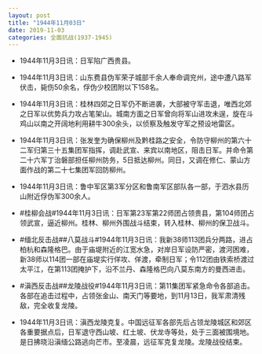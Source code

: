 ```yaml
---
layout: post
title: "1944年11月03日"
date: 2019-11-03
categories: 全面抗战(1937-1945)
---
```


<meta name="referrer" content="no-referrer" />

- 1944年11月3日讯：日军陷广西贵县。 

- 1944年11月3日讯：山东费县伪军荣子城部千余人奉命调兖州，途中遭八路军伏击，毙伤50余名，俘伪少校团附以下158名。 

- 1944年11月3日讯：桂林四郊之日军仍不断进袭，大部被守军击退，唯西北郊之日军以优势兵力攻占笔架山。城南方面之日军曾向将军山进攻未逞，旋在斗鸡山以南之开阔地利用耕牛300余头，以侦察及触发守军之预设地雷区。 

- 1944年11月3日讯：张发奎为确保柳州及黔桂路之安全，令防守柳州的第六十二军归第三十五集团军指挥，调赴武宣、来宾以南地区，阻击日军。并命令第二十六军丁治磐部担任柳州防务，5日抵达柳州。同日，又调在修仁、蒙山方面作战的第二十七集团军回防柳州。 

- 1944年11月3日讯：鲁中军区第3军分区和鲁南军区部队各一部，于泗水县历山附近俘伪军300余人。 

- #桂柳会战#1944年11月3日讯：日军第23军第22师团占领贵县，第104师团占领武宣，逼近柳州。桂林、柳州外围战斗结束，转入桂林、柳州的保卫战斗。 

- #缅北反击战##八莫战斗#1944年11月3日讯：我新38师113团兵分两路，进占柏杭和森隆格巴。由于庙堤附近的江宽水急，对岸日军设防严密，渡河困难，新38师以114团一部在庙堤实行佯攻、佯渡，牵制日军；令112团由铁索桥渡过太平江，在第113团掩护下，沿不兰丹、森隆格巴向八莫东南方的曼西进击。 

- #滇西反击战##龙陵战役#1944年11月3日讯：第11集团军紧急命令各部追击。各部在追击过程中，占领张金山、南天门等要地，到11月13日，我军肃清残敌，完全收复龙陵。 

- 1944年11月3日讯：滇西龙陵克复。中国远征军各部先后占领龙陵城区和郊区各重要据点后，日军退守西山坡、红土坡、伏龙寺等处，处于三面被围境地。是日拂晓沿滇缅公路逃向芒市。至凌晨，远征军克复龙陵。龙陵战役结束。 


